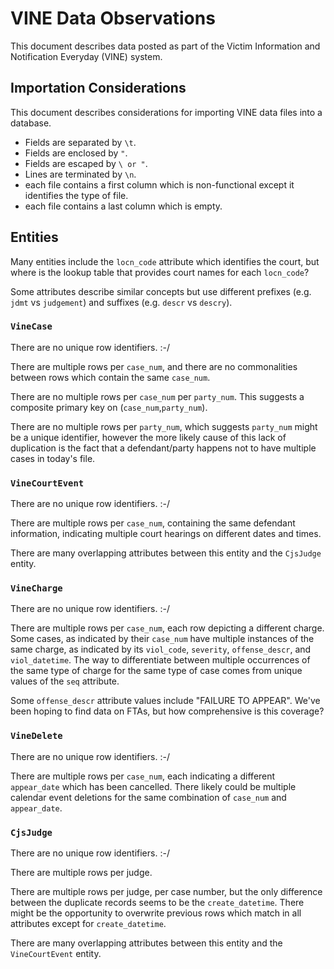 # VINE Data Observations

This document describes data posted as part of the Victim Information and Notification Everyday (VINE) system.

## Importation Considerations

This document describes considerations for importing VINE data files into a database.

 + Fields are separated by `\t`.
 + Fields are enclosed by `"`.
 + Fields are escaped by `\ or "`.
 + Lines are terminated by `\n`.
 + each file contains a first column which is non-functional except it identifies the type of file.
 + each file contains a last column which is empty.



## Entities

Many entities include the `locn_code` attribute which identifies the court, but where is the lookup table that provides court names for each `locn_code`?

Some attributes describe similar concepts but use different prefixes (e.g. `jdmt` vs `judgement`) and suffixes (e.g. `descr` vs `descry`).

### `VineCase`

There are no unique row identifiers. :-/

There are multiple rows per `case_num`, and there are no commonalities between rows which contain the same `case_num`.

There are no multiple rows per `case_num` per `party_num`. This suggests a composite primary key on (`case_num`,`party_num`).

There are no multiple rows per `party_num`, which suggests `party_num` might be a unique identifier, however the more likely cause of this lack of duplication is the fact that a defendant/party happens not to have multiple cases in today's file.

### `VineCourtEvent`

There are no unique row identifiers. :-/

There are multiple rows per `case_num`, containing the same defendant information, indicating multiple court hearings on different dates and times.

There are many overlapping attributes between this entity and the `CjsJudge` entity.

### `VineCharge`

There are no unique row identifiers. :-/

There are multiple rows per `case_num`, each row depicting a different charge. Some cases, as indicated by their `case_num` have multiple instances of the same charge, as indicated by its `viol_code`, `severity`, `offense_descr`, and `viol_datetime`. The way to differentiate between multiple occurrences of the same type of charge for the same type of case comes from unique values of the `seq` attribute.

Some `offense_descr` attribute values include "FAILURE TO APPEAR". We've been hoping to find data on FTAs, but how comprehensive is this coverage?


### `VineDelete`

There are no unique row identifiers. :-/

There are multiple rows per `case_num`, each indicating a different `appear_date` which has been cancelled. There likely could be multiple calendar event deletions for the same combination of `case_num` and `appear_date`.

### `CjsJudge`

There are no unique row identifiers. :-/

There are multiple rows per judge.

There are multiple rows per judge, per case number, but the only difference between the duplicate records seems to be the `create_datetime`. There might be the opportunity to overwrite previous rows which match in all attributes except for `create_datetime`.

There are many overlapping attributes between this entity and the `VineCourtEvent` entity.
